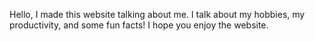 Hello, I made this website talking about me. I talk about my hobbies, my productivity, and some fun facts! I hope you enjoy the website.

